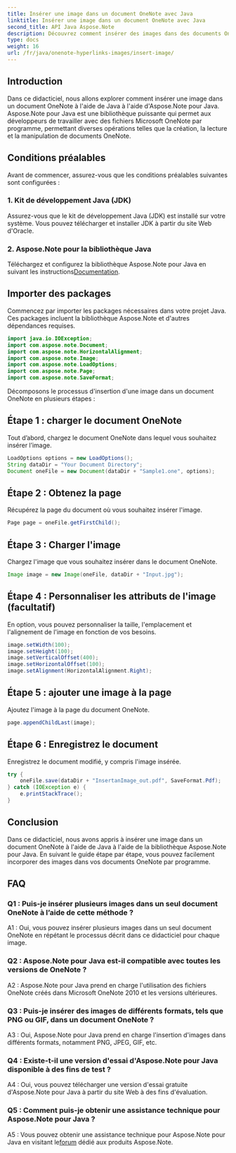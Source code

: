 ```yaml
---
title: Insérer une image dans un document OneNote avec Java
linktitle: Insérer une image dans un document OneNote avec Java
second_title: API Java Aspose.Note
description: Découvrez comment insérer des images dans des documents OneNote à l'aide de Java avec la bibliothèque Aspose.Note pour Java. Suivez notre guide étape par étape pour une intégration transparente.
type: docs
weight: 16
url: /fr/java/onenote-hyperlinks-images/insert-image/
---
```

## Introduction

Dans ce didacticiel, nous allons explorer comment insérer une image dans un document OneNote à l'aide de Java à l'aide d'Aspose.Note pour Java. Aspose.Note pour Java est une bibliothèque puissante qui permet aux développeurs de travailler avec des fichiers Microsoft OneNote par programme, permettant diverses opérations telles que la création, la lecture et la manipulation de documents OneNote.

## Conditions préalables

Avant de commencer, assurez-vous que les conditions préalables suivantes sont configurées :

### 1. Kit de développement Java (JDK)
Assurez-vous que le kit de développement Java (JDK) est installé sur votre système. Vous pouvez télécharger et installer JDK à partir du site Web d'Oracle.

### 2. Aspose.Note pour la bibliothèque Java
 Téléchargez et configurez la bibliothèque Aspose.Note pour Java en suivant les instructions[Documentation](https://reference.aspose.com/note/java/).

## Importer des packages

Commencez par importer les packages nécessaires dans votre projet Java. Ces packages incluent la bibliothèque Aspose.Note et d'autres dépendances requises.

```java
import java.io.IOException;
import com.aspose.note.Document;
import com.aspose.note.HorizontalAlignment;
import com.aspose.note.Image;
import com.aspose.note.LoadOptions;
import com.aspose.note.Page;
import com.aspose.note.SaveFormat;
```

Décomposons le processus d'insertion d'une image dans un document OneNote en plusieurs étapes :

## Étape 1 : charger le document OneNote

Tout d’abord, chargez le document OneNote dans lequel vous souhaitez insérer l’image.

```java
LoadOptions options = new LoadOptions();
String dataDir = "Your Document Directory";
Document oneFile = new Document(dataDir + "Sample1.one", options);
```

## Étape 2 : Obtenez la page

Récupérez la page du document où vous souhaitez insérer l'image.

```java
Page page = oneFile.getFirstChild();
```

## Étape 3 : Charger l'image

Chargez l'image que vous souhaitez insérer dans le document OneNote.

```java
Image image = new Image(oneFile, dataDir + "Input.jpg");
```

## Étape 4 : Personnaliser les attributs de l'image (facultatif)

En option, vous pouvez personnaliser la taille, l'emplacement et l'alignement de l'image en fonction de vos besoins.

```java
image.setWidth(100);
image.setHeight(100);
image.setVerticalOffset(400);
image.setHorizontalOffset(100);
image.setAlignment(HorizontalAlignment.Right);
```

## Étape 5 : ajouter une image à la page

Ajoutez l'image à la page du document OneNote.

```java
page.appendChildLast(image);
```

## Étape 6 : Enregistrez le document

Enregistrez le document modifié, y compris l'image insérée.

```java
try {
    oneFile.save(dataDir + "InsertanImage_out.pdf", SaveFormat.Pdf);
} catch (IOException e) {
    e.printStackTrace();
}
```

## Conclusion

Dans ce didacticiel, nous avons appris à insérer une image dans un document OneNote à l'aide de Java à l'aide de la bibliothèque Aspose.Note pour Java. En suivant le guide étape par étape, vous pouvez facilement incorporer des images dans vos documents OneNote par programme.

## FAQ

### Q1 : Puis-je insérer plusieurs images dans un seul document OneNote à l’aide de cette méthode ?

A1 : Oui, vous pouvez insérer plusieurs images dans un seul document OneNote en répétant le processus décrit dans ce didacticiel pour chaque image.

### Q2 : Aspose.Note pour Java est-il compatible avec toutes les versions de OneNote ?

A2 : Aspose.Note pour Java prend en charge l'utilisation des fichiers OneNote créés dans Microsoft OneNote 2010 et les versions ultérieures.

### Q3 : Puis-je insérer des images de différents formats, tels que PNG ou GIF, dans un document OneNote ?

A3 : Oui, Aspose.Note pour Java prend en charge l'insertion d'images dans différents formats, notamment PNG, JPEG, GIF, etc.

### Q4 : Existe-t-il une version d'essai d'Aspose.Note pour Java disponible à des fins de test ?

A4 : Oui, vous pouvez télécharger une version d'essai gratuite d'Aspose.Note pour Java à partir du site Web à des fins d'évaluation.

### Q5 : Comment puis-je obtenir une assistance technique pour Aspose.Note pour Java ?

 A5 : Vous pouvez obtenir une assistance technique pour Aspose.Note pour Java en visitant le[forum](https://forum.aspose.com/c/note/28) dédié aux produits Aspose.Note.
